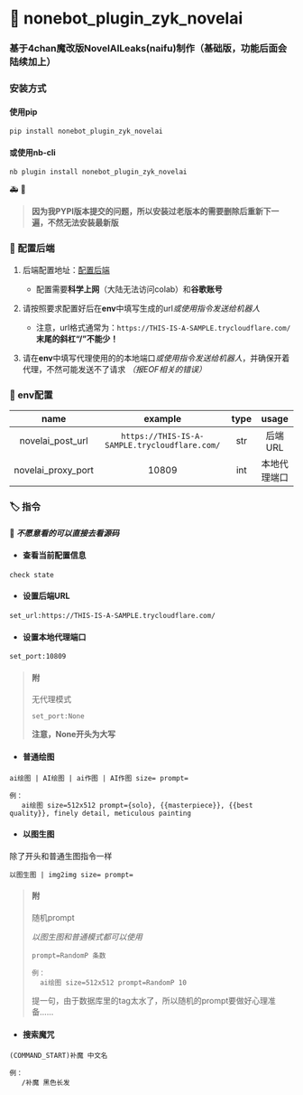 # :memo: nonebot_plugin_zyk_novelai

### 基于4chan魔改版NovelAILeaks(naifu)制作（基础版，功能后面会陆续加上）

### 安装方式
#### 使用pip
```
pip install nonebot_plugin_zyk_novelai
```
#### 或使用nb-cli
```
nb plugin install nonebot_plugin_zyk_novelai
```
:ambulance: :beer:
>**因为我PYPI版本提交的问题，所以安装过老版本的需要删除后重新下一遍，不然无法安装最新版**

### :rocket: 配置后端
1. 后端配置地址：[配置后端](https://colab.research.google.com/drive/1_Ma71L6uGbtt6UQyA3FjqW2lcZ5Bjck-)
   - 配置需要**科学上网**（大陆无法访问colab）和**谷歌账号**

2. 请按照要求配置好后在**env**中填写生成的url*或使用指令发送给机器人*
   - 注意，url格式通常为：`https://THIS-IS-A-SAMPLE.trycloudflare.com/` **末尾的斜杠“/”不能少！**

3. 请在**env**中填写代理使用的的本地端口*或使用指令发送给机器人*，并确保开着代理，不然可能发送不了请求 *（报EOF相关的错误）*

### :wrench: env配置

|        name        |                    example                    | type |   usage   |
|:------------------:|:---------------------------------------------:|:----:|:---------:|
|  novelai_post_url  | `https://THIS-IS-A-SAMPLE.trycloudflare.com/` | str  |   后端URL   |
| novelai_proxy_port |                     10809                     | int  |  本地代理端口   |

### :label: 指令
#### :clown_face: *不愿意看的可以直接去看源码*

- #### 查看当前配置信息
```
check state
```

- #### 设置后端URL
```
set_url:https://THIS-IS-A-SAMPLE.trycloudflare.com/
```

- #### 设置本地代理端口
```
set_port:10809
```

>#### 附
> 无代理模式
> ```
> set_port:None
> ```
> **注意，None开头为大写**

- #### 普通绘图
```
ai绘图 | AI绘图 | ai作图 | AI作图 size= prompt=

例：
   ai绘图 size=512x512 prompt={solo}, {{masterpiece}}, {{best quality}}, finely detail, meticulous painting
```

- #### 以图生图

除了开头和普通生图指令一样
```
以图生图 | img2img size= prompt=
```

>#### 附
>
>随机prompt
>
>*以图生图和普通模式都可以使用*
>```
>prompt=RandomP 条数
>
>例：
>   ai绘图 size=512x512 prompt=RandomP 10
>```
>提一句，由于数据库里的tag太水了，所以随机的prompt要做好心理准备......

- #### 搜索魔咒
```
(COMMAND_START)补魔 中文名

例：
   /补魔 黑色长发
```